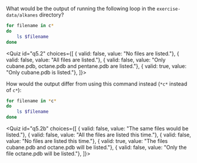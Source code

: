 <script>
import Quiz from "$components/Quiz.svelte";
</script>

What would be the output of running the following loop in the `exercise-data/alkanes` directory?

```bash
for filename in c*
do
    ls $filename
done
```

<Quiz id="q5.2" choices={[
{ valid: false, value: "No files are listed."},
{ valid: false, value: "All files are listed."},
{ valid: false, value: "Only cubane.pdb, octane.pdb and pentane.pdb are listed."},
{ valid: true, value: "Only cubane.pdb is listed."},
]}>
<span slot="prompt">
</span>
</Quiz>

How would the output differ from using this command instead (`*c*` instead of `c*`):

```bash
for filename in *c*
do
    ls $filename
done
```

<Quiz id="q5.2b" choices={[
{ valid: false, value: "The same files would be listed."},
{ valid: false, value: "All the files are listed this time."},
{ valid: false, value: "No files are listed this time."},
{ valid: true, value: "The files cubane.pdb and octane.pdb will be listed."},
{ valid: false, value: "Only the file octane.pdb will be listed."},
]}>
<span slot="prompt">
</span>
</Quiz>
